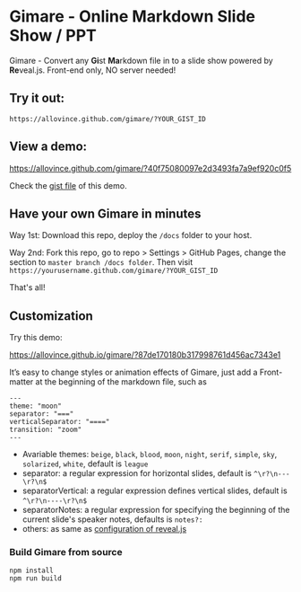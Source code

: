 # Gimare - Online Markdown Slide Show / PPT

Gimare -  Convert any **Gi**st **Ma**rkdown file in to a slide show powered by **Re**veal.js. Front-end only, NO server needed!

## Try it out:

```
https://allovince.github.com/gimare/?YOUR_GIST_ID
```

## View a demo:

https://allovince.github.com/gimare/?40f75080097e2d3493fa7a9ef920c0f5

Check the [gist file](https://gist.github.com/AlloVince/40f75080097e2d3493fa7a9ef920c0f5) of this demo.

## Have your own Gimare in minutes

Way 1st: Download this repo, deploy the `/docs` folder to your host.

Way 2nd: Fork this repo, go to repo > Settings > GitHub Pages, change the section to `master branch /docs folder`. Then visit `https://yourusername.github.com/gimare/?YOUR_GIST_ID` 

That's all!

## Customization

Try this demo:

https://allovince.github.io/gimare/?87de170180b317998761d456ac7343e1

It’s easy to change styles or animation effects of Gimare, just add a Front-matter at the beginning of the markdown file, such as

```
---
theme: "moon"
separator: "==="
verticalSeparator: "===="
transition: "zoom"
---
```

- Avariable themes: `beige`, `black`, `blood`, `moon`, `night`, `serif`, `simple`, `sky`, `solarized`, `white`, default is `league`
- separator: a regular expression for horizontal slides, default is `^\r?\n---\r?\n$`
- separatorVertical: a regular expression defines vertical slides, default is `^\r?\n----\r?\n$`
- separatorNotes: a regular expression for specifying the beginning of the current slide's speaker notes, defaults is `notes?:`
- others: as same as [configuration of reveal.js](https://github.com/hakimel/reveal.js/#configuration)

### Build Gimare from source

```
npm install
npm run build
```
